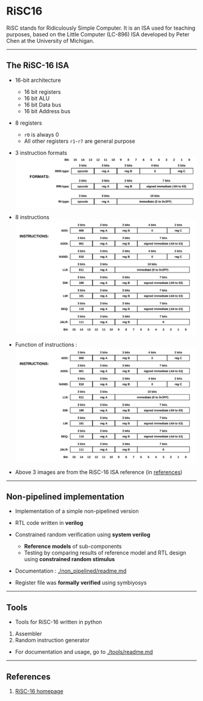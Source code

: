 # RiSC16

RiSC stands for Ridiculously Simple Computer. It is an ISA used for teaching purposes, based on the Little Computer (LC-896) ISA developed by Peter Chen at the University of Michigan.

---

## The RiSC-16 ISA

- 16-bit architecture
  - 16 bit registers
  - 16 bit ALU
  - 16 bit Data bus
  - 16 bit Address bus

- 8 registers
  - ```r0``` is always 0
  - All other registers ```r1```-```r7``` are general purpose

- 3 instruction formats 
![Instruction formats](docs/RiSC16_inst_formats.png)

- 8 instructions
![Instructions](docs/RiSC16_instructions.png)

- Function of instructions :
![Instruction information](docs/RiSC16_instructions.png)

- Above 3 images are from the RiSC-16 ISA reference (in [references](#references))

---

## Non-pipelined implementation

- Implementation of a simple non-pipelined version
- RTL code written in **verilog**
- Constrained random verification using **system verilog**
  - **Reference models** of sub-components
  - Testing by comparing results of reference model and RTL design using **constrained random stimulus**
- Documentation : [./non_pipelined/readme.md](non_pipelined/readme.md)

- Register file was **formally verified** using symbiyosys

---

## Tools

- Tools for RiSC-16 written in python

1) Assembler
2) Random instruction generator

- For documentation and usage, go to [./tools/readme.md](./tools/readme.md)

---

## References
1) [RiSC-16 homepage](https://user.eng.umd.edu/~blj/RiSC/)
 